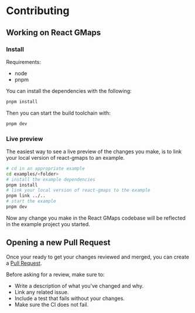 # Contributing

## Working on React GMaps

### Install

Requirements:

- node
- pnpm

You can install the dependencies with the following:

```bash
pnpm install
```

Then you can start the build toolchain with:

```bash
pnpm dev
```

### Live preview

The easiest way to see a live preview of the changes you make, is to link your local version of react-gmaps to an example.

```bash
# cd in an appropriate example
cd examples/<folder>
# install the example dependencies
pnpm install
# link your local version of react-gmaps to the example
pnpm link ../..
# start the example
pnpm dev
```

Now any change you make in the React GMaps codebase will be reflected in the example project you started.

## Opening a new Pull Request

Once your ready to get your changes reviewed and merged, you can create a [Pull Request](https://docs.github.com/en/pull-requests/collaborating-with-pull-requests/proposing-changes-to-your-work-with-pull-requests/creating-a-pull-request).

Before asking for a review, make sure to:

- Write a description of what you've changed and why.
- Link any related issue.
- Include a test that fails without your changes.
- Make sure the CI does not fail.
